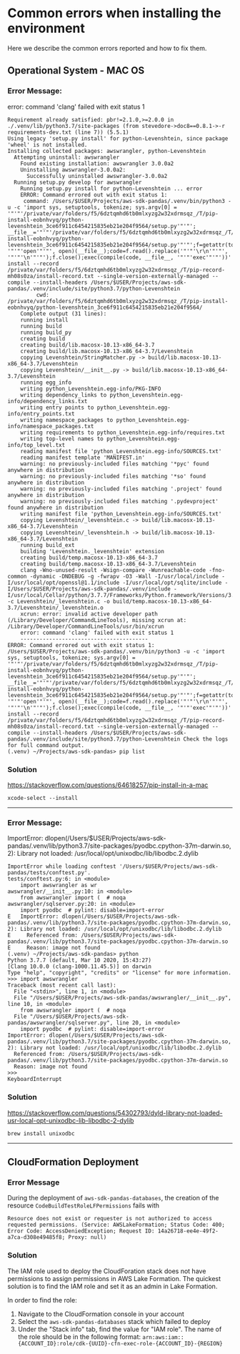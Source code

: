 # Common errors when installing the environment

Here we describe the common errors reported and how to fix them.

## Operational System - MAC OS

### Error Message: 

error: command 'clang' failed with exit status 1

```
Requirement already satisfied: pbr!=2.1.0,>=2.0.0 in ./.venv/lib/python3.7/site-packages (from stevedore->doc8==0.8.1->-r requirements-dev.txt (line 7)) (5.5.1)
Using legacy 'setup.py install' for python-Levenshtein, since package 'wheel' is not installed.
Installing collected packages: awswrangler, python-Levenshtein
  Attempting uninstall: awswrangler
    Found existing installation: awswrangler 3.0.0a2
    Uninstalling awswrangler-3.0.0a2:
      Successfully uninstalled awswrangler-3.0.0a2
  Running setup.py develop for awswrangler
    Running setup.py install for python-Levenshtein ... error
    ERROR: Command errored out with exit status 1:
     command: /Users/$USER/Projects/aws-sdk-pandas/.venv/bin/python3 -u -c 'import sys, setuptools, tokenize; sys.argv[0] = '"'"'/private/var/folders/f5/6dztqmhd6tb0mlxyzg2w32xdrmsqz_/T/pip-install-eobnhvyq/python-levenshtein_3ce6f911c6454215835eb21e204f9564/setup.py'"'"'; __file__='"'"'/private/var/folders/f5/6dztqmhd6tb0mlxyzg2w32xdrmsqz_/T/pip-install-eobnhvyq/python-levenshtein_3ce6f911c6454215835eb21e204f9564/setup.py'"'"';f=getattr(tokenize, '"'"'open'"'"', open)(__file__);code=f.read().replace('"'"'\r\n'"'"', '"'"'\n'"'"');f.close();exec(compile(code, __file__, '"'"'exec'"'"'))' install --record /private/var/folders/f5/6dztqmhd6tb0mlxyzg2w32xdrmsqz_/T/pip-record-mh08s0za/install-record.txt --single-version-externally-managed --compile --install-headers /Users/$USER/Projects/aws-sdk-pandas/.venv/include/site/python3.7/python-Levenshtein
         cwd: /private/var/folders/f5/6dztqmhd6tb0mlxyzg2w32xdrmsqz_/T/pip-install-eobnhvyq/python-levenshtein_3ce6f911c6454215835eb21e204f9564/
    Complete output (31 lines):
    running install
    running build
    running build_py
    creating build
    creating build/lib.macosx-10.13-x86_64-3.7
    creating build/lib.macosx-10.13-x86_64-3.7/Levenshtein
    copying Levenshtein/StringMatcher.py -> build/lib.macosx-10.13-x86_64-3.7/Levenshtein
    copying Levenshtein/__init__.py -> build/lib.macosx-10.13-x86_64-3.7/Levenshtein
    running egg_info
    writing python_Levenshtein.egg-info/PKG-INFO
    writing dependency_links to python_Levenshtein.egg-info/dependency_links.txt
    writing entry points to python_Levenshtein.egg-info/entry_points.txt
    writing namespace_packages to python_Levenshtein.egg-info/namespace_packages.txt
    writing requirements to python_Levenshtein.egg-info/requires.txt
    writing top-level names to python_Levenshtein.egg-info/top_level.txt
    reading manifest file 'python_Levenshtein.egg-info/SOURCES.txt'
    reading manifest template 'MANIFEST.in'
    warning: no previously-included files matching '*pyc' found anywhere in distribution
    warning: no previously-included files matching '*so' found anywhere in distribution
    warning: no previously-included files matching '.project' found anywhere in distribution
    warning: no previously-included files matching '.pydevproject' found anywhere in distribution
    writing manifest file 'python_Levenshtein.egg-info/SOURCES.txt'
    copying Levenshtein/_levenshtein.c -> build/lib.macosx-10.13-x86_64-3.7/Levenshtein
    copying Levenshtein/_levenshtein.h -> build/lib.macosx-10.13-x86_64-3.7/Levenshtein
    running build_ext
    building 'Levenshtein._levenshtein' extension
    creating build/temp.macosx-10.13-x86_64-3.7
    creating build/temp.macosx-10.13-x86_64-3.7/Levenshtein
    clang -Wno-unused-result -Wsign-compare -Wunreachable-code -fno-common -dynamic -DNDEBUG -g -fwrapv -O3 -Wall -I/usr/local/include -I/usr/local/opt/openssl@1.1/include -I/usr/local/opt/sqlite/include -I/Users/$USER/Projects/aws-sdk-pandas/.venv/include -I/usr/local/Cellar/python/3.7.7/Frameworks/Python.framework/Versions/3.7/include/python3.7m -c Levenshtein/_levenshtein.c -o build/temp.macosx-10.13-x86_64-3.7/Levenshtein/_levenshtein.o
    xcrun: error: invalid active developer path (/Library/Developer/CommandLineTools), missing xcrun at: /Library/Developer/CommandLineTools/usr/bin/xcrun
    error: command 'clang' failed with exit status 1
    ----------------------------------------
ERROR: Command errored out with exit status 1: /Users/$USER/Projects/aws-sdk-pandas/.venv/bin/python3 -u -c 'import sys, setuptools, tokenize; sys.argv[0] = '"'"'/private/var/folders/f5/6dztqmhd6tb0mlxyzg2w32xdrmsqz_/T/pip-install-eobnhvyq/python-levenshtein_3ce6f911c6454215835eb21e204f9564/setup.py'"'"'; __file__='"'"'/private/var/folders/f5/6dztqmhd6tb0mlxyzg2w32xdrmsqz_/T/pip-install-eobnhvyq/python-levenshtein_3ce6f911c6454215835eb21e204f9564/setup.py'"'"';f=getattr(tokenize, '"'"'open'"'"', open)(__file__);code=f.read().replace('"'"'\r\n'"'"', '"'"'\n'"'"');f.close();exec(compile(code, __file__, '"'"'exec'"'"'))' install --record /private/var/folders/f5/6dztqmhd6tb0mlxyzg2w32xdrmsqz_/T/pip-record-mh08s0za/install-record.txt --single-version-externally-managed --compile --install-headers /Users/$USER/Projects/aws-sdk-pandas/.venv/include/site/python3.7/python-Levenshtein Check the logs for full command output.
(.venv) ~/Projects/aws-sdk-pandas> pip list
```

### Solution

https://stackoverflow.com/questions/64618257/pip-install-in-a-mac

```
xcode-select --install
```

-----

### Error Message: 

ImportError: dlopen(/Users/$USER/Projects/aws-sdk-pandas/.venv/lib/python3.7/site-packages/pyodbc.cpython-37m-darwin.so, 2): Library not loaded: /usr/local/opt/unixodbc/lib/libodbc.2.dylib


```
ImportError while loading conftest '/Users/$USER/Projects/aws-sdk-pandas/tests/conftest.py'.
tests/conftest.py:6: in <module>
    import awswrangler as wr
awswrangler/__init__.py:10: in <module>
    from awswrangler import (  # noqa
awswrangler/sqlserver.py:20: in <module>
    import pyodbc  # pylint: disable=import-error
E   ImportError: dlopen(/Users/$USER/Projects/aws-sdk-pandas/.venv/lib/python3.7/site-packages/pyodbc.cpython-37m-darwin.so, 2): Library not loaded: /usr/local/opt/unixodbc/lib/libodbc.2.dylib
E     Referenced from: /Users/$USER/Projects/aws-sdk-pandas/.venv/lib/python3.7/site-packages/pyodbc.cpython-37m-darwin.so
E     Reason: image not found
(.venv) ~/Projects/aws-sdk-pandas> python
Python 3.7.7 (default, Mar 10 2020, 15:43:27)
[Clang 10.0.0 (clang-1000.11.45.5)] on darwin
Type "help", "copyright", "credits" or "license" for more information.
>>> import awswrangler
Traceback (most recent call last):
  File "<stdin>", line 1, in <module>
  File "/Users/$USER/Projects/aws-sdk-pandas/awswrangler/__init__.py", line 10, in <module>
    from awswrangler import (  # noqa
  File "/Users/$USER/Projects/aws-sdk-pandas/awswrangler/sqlserver.py", line 20, in <module>
    import pyodbc  # pylint: disable=import-error
ImportError: dlopen(/Users/$USER/Projects/aws-sdk-pandas/.venv/lib/python3.7/site-packages/pyodbc.cpython-37m-darwin.so, 2): Library not loaded: /usr/local/opt/unixodbc/lib/libodbc.2.dylib
  Referenced from: /Users/$USER/Projects/aws-sdk-pandas/.venv/lib/python3.7/site-packages/pyodbc.cpython-37m-darwin.so
  Reason: image not found
>>>
KeyboardInterrupt
```

### Solution

https://stackoverflow.com/questions/54302793/dyld-library-not-loaded-usr-local-opt-unixodbc-lib-libodbc-2-dylib

```
brew install unixodbc
```

-----

## CloudFormation Deployment

### Error Message

During the deployment of `aws-sdk-pandas-databases`, the creation of the resource `CodeBuildTestRoleLFPermissions` fails with

```
Resource does not exist or requester is not authorized to access requested permissions. (Service: AWSLakeFormation; Status Code: 400; Error Code: AccessDeniedException; Request ID: 14a26718-ee4e-49f2-a7ca-d308e49485f8; Proxy: null)
```

### Solution

The IAM role used to deploy the CloudForation stack does not have permissions to assign permissions in AWS Lake Formation. The quickest solution is to find the IAM role and set it as an admin in Lake Formation.

In order to find the role:
1. Navigate to the CloudFormation console in your account
1. Select the `aws-sdk-pandas-databases` stack which failed to deploy
1. Under the "Stack info" tab, find the value for "IAM role". The name of the role should be in the following format: `arn:aws:iam::{ACCOUNT_ID}:role/cdk-{UUID}-cfn-exec-role-{ACCOUNT_ID}-{REGION}`
